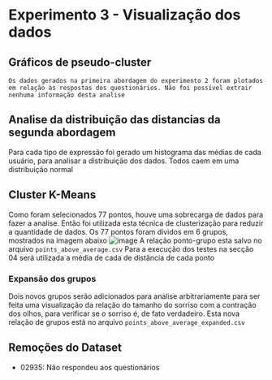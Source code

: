 # Experimento 3 - Visualização dos dados

## Gráficos de pseudo-cluster

    Os dados gerados na primeira abordagem do experimento 2 foram plotados em relação às respostas dos questionários. Não foi possível extrair nenhuma informação desta analise

## Analise da distribuição das distancias da segunda abordagem

Para cada tipo de expressão foi gerado um histograma das médias de cada usuário, para analisar a distribuição dos dados. Todos caem em uma distribuição normal

## Cluster K-Means

Como foram selecionados 77 pontos, houve uma sobrecarga de dados para fazer a analise. Então foi utilizada esta técnica de clusterização para reduzir a quantidade de dados.
Os 77 pontos foram dividos em 6 grupos, mostrados na imagem abaixo
![image](https://user-images.githubusercontent.com/42501669/167314346-cbb2a811-d579-4a31-a8af-918f1d3f09b8.png)
A relação ponto-grupo esta salvo no arquivo `points_above_average.csv`
Para a execução dos testes na secção 04 será utilizada a média de cada de distância de cada ponto

### Expansão dos grupos
Dois novos grupos serão adicionados para analise arbitrariamente para ser feita uma visualização da relação do tamanho do sorriso com a contração dos olhos, para verificar se o sorriso é, de fato verdadeiro. Esta nova relação de grupos está no arquivo `points_above_average_expanded.csv`

## Remoções do Dataset

- 02935: Não respondeu aos questionários
